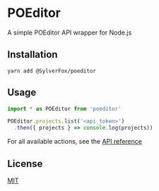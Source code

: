 # POEditor

A simple POEditor API wrapper for Node.js

## Installation

```
yarn add @SylverFox/poeditor
```

## Usage

```ts
import * as POEditor from 'poeditor'

POEditor.projects.list('<api_token>')
  .then({ projects } => console.log(projects))
```

For all available actions, see the [API reference](https://poeditor.com/docs/api)

## License
[MIT](https://choosealicense.com/licenses/mit/)